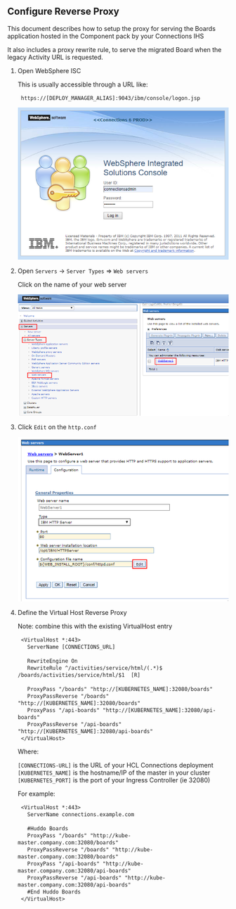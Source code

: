 ## Configure Reverse Proxy

This document describes how to setup the proxy for serving the Boards application hosted in the Component pack by your Connections IHS

It also includes a proxy rewrite rule, to serve the migrated Board when the legacy Activity URL is requested.

1. Open WebSphere ISC

    This is usually accessible through a URL like:

        https://[DEPLOY_MANAGER_ALIAS]:9043/ibm/console/logon.jsp

    ![example](/assets/connections/isc.png)

1. Open `Servers` -> `Server Types` => `Web servers`

    Click on the name of your web server

    ![example](/assets/connections/httpd1.png)

1. Click `Edit` on the `http.conf`

    ![example](/assets/connections/httpd2.png)

1. Define the Virtual Host Reverse Proxy

    Note: combine this with the existing VirtualHost entry

        <VirtualHost *:443>
          ServerName [CONNECTIONS_URL]

          RewriteEngine On
          RewriteRule ^/activities/service/html/(.*)$ /boards/activities/service/html/$1  [R]

          ProxyPass "/boards" "http://[KUBERNETES_NAME]:32080/boards"
          ProxyPassReverse "/boards" "http://[KUBERNETES_NAME]:32080/boards"
          ProxyPass "/api-boards" "http://[KUBERNETES_NAME]:32080/api-boards"
          ProxyPassReverse "/api-boards" "http://[KUBERNETES_NAME]:32080/api-boards"
        </VirtualHost>

    Where:

      `[CONNECTIONS-URL]` is the URL of your HCL Connections deployment</br>
      `[KUBERNETES_NAME]` is the hostname/IP of the master in your cluster</br>
      `[KUBERNETES_PORT]` is the port of your Ingress Controller (ie 32080)</br>

    For example:

        <VirtualHost *:443>
          ServerName connections.example.com

          #Huddo Boards
          ProxyPass "/boards" "http://kube-master.company.com:32080/boards"
          ProxyPassReverse "/boards" "http://kube-master.company.com:32080/boards"
          ProxyPass "/api-boards" "http://kube-master.company.com:32080/api-boards"
          ProxyPassReverse "/api-boards" "http://kube-master.company.com:32080/api-boards"
          #End Huddo Boards
        </VirtualHost>
